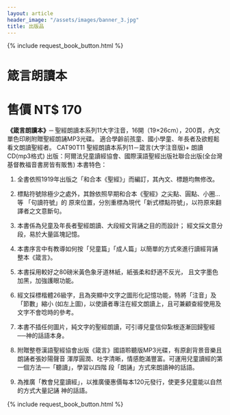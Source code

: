 ```yaml
---
layout: article
header_image: "/assets/images/banner_3.jpg"
title: 出版品
---
```


{% include request_book_button.html %}

# 箴言朗讀本
# 售價 NT$ 170

**《箴言朗讀本》**─ 聖經朗讀本系列11大字注音，16開（19×26cm），200頁，內文單色印刷附贈聖經朗誦MP3光碟。 
 適合學齡前孩童、國小學童、年長者及欲輕鬆看文朗讀聖經者。 
 CAT90T11 聖經朗讀本系列11－箴言(大字注音版)+ 朗讀CD(mp3格式)
出版：阿爾法兒童讀經協會、國際漢語聖經出版社聯合出版(全台灣基督教福音書房皆有販售) 本書特色：

1. 全書依照1919年出版之「和合本《聖經》」而編訂，其內文、標題均無修改。 

2. 標點符號除極少之處外，其餘依照早期和合本《聖經》之尖點、圓點、小圈…等
   「句讀符號」的  原來位置，分別重標為現代「新式標點符號」，以符原來翻譯者之文意斷句。 

3. 本書係為兒童及年長者聖經朗讀、大段經文背誦之目的而設計； 
     經文採文意分段，易於大量區塊記憶。 

4. 本書序言中有教導如何按「兒童篇」「成人篇」以簡單的方式來進行讀經背誦整本《箴言》。 

5. 本書採用較好之80磅米黃色象牙道林紙，紙張柔和舒適不反光，
    且文字墨色加黑，加強護眼功能。

6. 經文採標楷體26級字，且為突顯中文字之圖形化記憶功能，特將「注音」及「節數」縮小 
    (如左上圖)，以使讀者專注在經文朗讀上，且可兼顧查經使用及文字不會唸時的參考。

7. 本書不插任何圖片，純文字的聖經朗讀，可引導兒童信仰紮根逐漸回歸聖經──神的話語本身。 

8. 附贈整卷漢語聖經協會出版《箴言》國語聆聽版MP3光碟，有原創背景音樂且朗誦者張妙陽聲音
    渾厚圓潤、吐字清晰，情感飽滿豐富。可運用兒童讀經的第一個方法──「聽讀」，學習以四階
    段「朗誦」方式來朗讀神的話語。 

9. 為推廣「教會兒童讀經」，以推廣優惠價每本120元發行，使更多兒童能以自然的方式大量記誦
    神的話語。

{% include request_book_button.html %}
